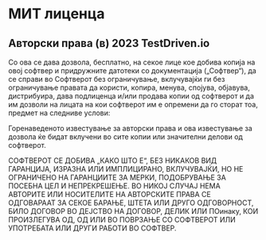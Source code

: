# МИТ лиценца

## Авторски права (в) 2023 TestDriven.io

Со ова се дава дозвола, бесплатно, на секое лице кое добива копија
на овој софтвер и придружните датотеки со документација („Софтвер“), да се справи
во Софтверот без ограничување, вклучувајќи ги без ограничување правата
да користи, копира, менува, спојува, објавува, дистрибуира, дава подлиценца и/или продава
копии од софтверот и да им дозволи на лицата на кои софтверот им е
опремени да го сторат тоа, предмет на следниве услови:

Горенаведеното известување за авторски права и ова известување за дозвола ќе бидат вклучени во сите
копии или значителни делови од софтверот.

СОФТВЕРОТ СЕ ДОБИВА „КАКО ШТО Е“, БЕЗ НИКАКОВ ВИД ГАРАНЦИЈА, ИЗРАЗНА ИЛИ
ИМПЛИЦИРАНО, ВКЛУЧУВАЈЌИ, НО НЕ ОГРАНИЧЕНО НА ГАРАНЦИИТЕ ЗА МЕРКИ,
ПОДОБРУВАЊЕ ЗА ПОСЕБНА ЦЕЛ И НЕПРЕКРЕШЕЊЕ. ВО НИКОЈ СЛУЧАЈ НЕМА
АВТОРИТЕ ИЛИ НОСИТЕЛИТЕ НА АВТОРСКИТЕ ПРАВА СЕ ОДГОВАРААТ ЗА СЕКОЕ БАРАЊЕ, ШТЕТА ИЛИ ДРУГО
ОДГОВОРНОСТ, БИЛО ДОГОВОР ВО ДЕЈСТВО НА ДОГОВОР, ДЕЛИК ИЛИ ПОинаку, КОИ ПРОИЗЛЕГУВА ОД,
ОД ИЛИ ВО ПОВРЗАЊЕ СО СОФТВЕРОТ ИЛИ УПОТРЕБАТА ИЛИ ДРУГИ РАБОТИ ВО
СОФТВЕР.